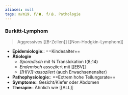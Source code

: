 ```yaml
---
aliases: null
tags: m/m19, f/🫀, f/🩸, Pathologie
---
```

### Burkitt-Lymphom
> Aggressives [[B-Zellen]] [[Non-Hodgkin-Lymphom]]
- **Epidemiologie**:: ==Kindesalter==
- **Ätiologie**
	- *Sporadisch* mit ¾ Translokation t(8;14)
	- *Endemisch* assoziiert mit [[EBV]]
	- *[[HIV]]-assoziiert* (auch Erwachsenenalter)
- **Pathophysiologie**:: ==Extrem hohe Teilungsrate==
- **Symptome**:: Gesicht/Kiefer oder Abdomen
- **Therapie**:: Ähnlich wie [[ALL]]